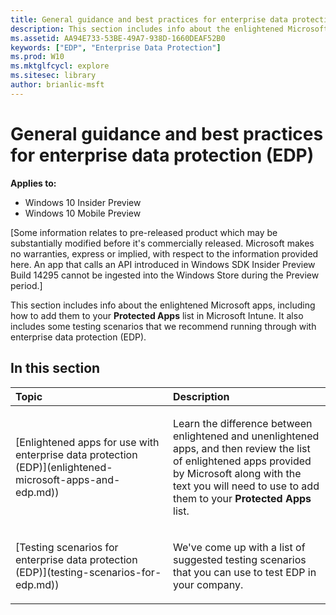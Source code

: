 ```yaml
---
title: General guidance and best practices for enterprise data protection (EDP) (Windows 10)
description: This section includes info about the enlightened Microsoft apps, including how to add them to your Protected Apps list in Microsoft Intune. It also includes some testing scenarios that we recommend running through with enterprise data protection (EDP).
ms.assetid: AA94E733-53BE-49A7-938D-1660DEAF52B0
keywords: ["EDP", "Enterprise Data Protection"]
ms.prod: W10
ms.mktglfcycl: explore
ms.sitesec: library
author: brianlic-msft
---
```


# General guidance and best practices for enterprise data protection (EDP)


**Applies to:**

-   Windows 10 Insider Preview
-   Windows 10 Mobile Preview

\[Some information relates to pre-released product which may be substantially modified before it's commercially released. Microsoft makes no warranties, express or implied, with respect to the information provided here. An app that calls an API introduced in Windows SDK Insider Preview Build 14295 cannot be ingested into the Windows Store during the Preview period.\]

This section includes info about the enlightened Microsoft apps, including how to add them to your **Protected Apps** list in Microsoft Intune. It also includes some testing scenarios that we recommend running through with enterprise data protection (EDP).

## In this section


<table>
<colgroup>
<col width="50%" />
<col width="50%" />
</colgroup>
<thead>
<tr class="header">
<th align="left">Topic</th>
<th align="left">Description</th>
</tr>
</thead>
<tbody>
<tr class="odd">
<td align="left"><p>[Enlightened apps for use with enterprise data protection (EDP)](enlightened-microsoft-apps-and-edp.md))</p></td>
<td align="left"><p>Learn the difference between enlightened and unenlightened apps, and then review the list of enlightened apps provided by Microsoft along with the text you will need to use to add them to your <strong>Protected Apps</strong> list.</p></td>
</tr>
<tr class="even">
<td align="left"><p>[Testing scenarios for enterprise data protection (EDP)](testing-scenarios-for-edp.md))</p></td>
<td align="left"><p>We've come up with a list of suggested testing scenarios that you can use to test EDP in your company.</p></td>
</tr>
</tbody>
</table>

 

 

 





